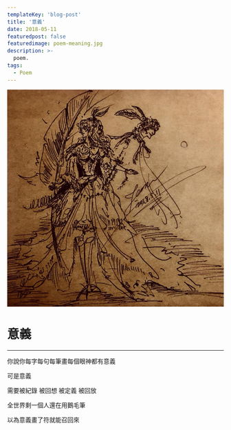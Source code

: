 ```yaml
---
templateKey: 'blog-post'
title: '意義'
date: 2018-05-11
featuredpost: false
featuredimage: poem-meaning.jpg
description: >-
  poem.
tags:
  - Poem
---
```

![meaning](poem-meaning.jpg)


# 意義
  
___
  
你說你每字每句每筆畫每個眼神都有意義

可是意義

需要被紀錄 被回想 被定義 被回放

全世界剩一個人還在用鵝毛筆

以為意義畫了符就能召回來

